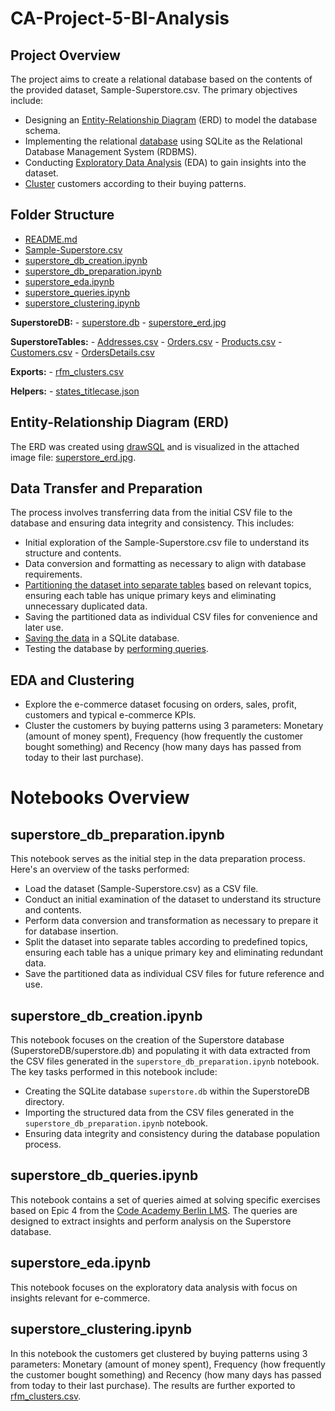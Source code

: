 # CA-Project-5-BI-Analysis

## Project Overview

The project aims to create a relational database based on the contents of the provided dataset, Sample-Superstore.csv. The primary objectives include:

- Designing an [Entity-Relationship Diagram](SuperstoreDB/superstore_erd.jpg) (ERD) to model the database schema.
- Implementing the relational [database](SuperstoreDB/superstore.db) using SQLite as the Relational Database Management System (RDBMS).
- Conducting [Exploratory Data Analysis](superstore_eda.ipynb) (EDA) to gain insights into the dataset.
- [Cluster](superstore_clustering.ipynb) customers according to their buying patterns.


## Folder Structure

- [README.md](README.md)
- [Sample-Superstore.csv](Sample-Superstore.csv)
- [superstore_db_creation.ipynb](superstore_db_creation.ipynb)
- [superstore_db_preparation.ipynb](superstore_db_preparation.ipynb)
- [superstore_eda.ipynb](superstore_eda.ipynb)
- [superstore_queries.ipynb](superstore_queries.ipynb)
- [superstore_clustering.ipynb](superstore_clustering.ipynb)

**SuperstoreDB:**
    - [superstore.db](SuperstoreDB/superstore.db)
    - [superstore_erd.jpg](SuperstoreDB/superstore_erd.jpg)

**SuperstoreTables:**
    - [Addresses.csv](SuperstoreTables/Addresses.csv)
    - [Orders.csv](SuperstoreTables/Orders.csv)
    - [Products.csv](SuperstoreTables/Products.csv)
    - [Customers.csv](SuperstoreTables/Customers.csv)
    - [OrdersDetails.csv](SuperstoreTables/OrdersDetails.csv)

**Exports:**
    - [rfm_clusters.csv](Exports/rfm_clusters.csv)

**Helpers:**
    - [states_titlecase.json](Helpers/states_titlecase.json)


## Entity-Relationship Diagram (ERD)

The ERD was created using [drawSQL](https://drawsql.app/) and is visualized in the attached image file: [superstore_erd.jpg](SuperstoreDB/superstore_erd.jpg).

## Data Transfer and Preparation

The process involves transferring data from the initial CSV file to the database and ensuring data integrity and consistency. This includes:

- Initial exploration of the Sample-Superstore.csv file to understand its structure and contents.
- Data conversion and formatting as necessary to align with database requirements.
- [Partitioning the dataset into separate tables](superstore_db_preparation.ipynb) based on relevant topics, ensuring each table has unique primary keys and eliminating unnecessary duplicated data.
- Saving the partitioned data as individual CSV files for convenience and later use.
- [Saving the data](superstore_db_creation.ipynb) in a SQLite database.
- Testing the database by [performing queries](superstore_db_queries.ipynb).

## EDA and Clustering

- Explore the e-commerce dataset focusing on orders, sales, profit, customers and typical e-commerce KPIs.
- Cluster the customers by buying patterns using 3 parameters: Monetary (amount of money spent), Frequency (how frequently the customer bought something) and Recency (how many days has passed from today to their last purchase).


# Notebooks Overview

## superstore_db_preparation.ipynb

This notebook serves as the initial step in the data preparation process. Here's an overview of the tasks performed:

- Load the dataset (Sample-Superstore.csv) as a CSV file.
- Conduct an initial examination of the dataset to understand its structure and contents.
- Perform data conversion and transformation as necessary to prepare it for database insertion.
- Split the dataset into separate tables according to predefined topics, ensuring each table has a unique primary key and eliminating redundant data.
- Save the partitioned data as individual CSV files for future reference and use.

## superstore_db_creation.ipynb

This notebook focuses on the creation of the Superstore database (SuperstoreDB/superstore.db) and populating it with data extracted from the CSV files generated in the `superstore_db_preparation.ipynb` notebook. The key tasks performed in this notebook include:

- Creating the SQLite database `superstore.db` within the SuperstoreDB directory.
- Importing the structured data from the CSV files generated in the `superstore_db_preparation.ipynb` notebook.
- Ensuring data integrity and consistency during the database population process.

## superstore_db_queries.ipynb

This notebook contains a set of queries aimed at solving specific exercises based on Epic 4 from the [Code Academy Berlin LMS](https://lms.codeacademyberlin.com/content/data/Module-2/Project-5/Sprint-1). The queries are designed to extract insights and perform analysis on the Superstore database.

## superstore_eda.ipynb

This notebook focuses on the exploratory data analysis with focus on insights relevant for e-commerce.

## superstore_clustering.ipynb

In this notebook the customers get clustered by buying patterns using 3 parameters: Monetary (amount of money spent), Frequency (how frequently the customer bought something) and Recency (how many days has passed from today to their last purchase). The results are further exported to [rfm_clusters.csv](Exports/rfm_clusters.csv).

